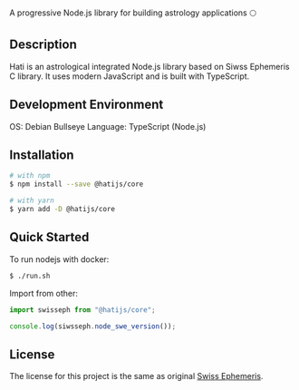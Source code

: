 A progressive Node.js library for building astrology applications 🌕

## **Description**
Hati is an astrological integrated Node.js library based on Siwss Ephemeris C library. It uses modern JavaScript and is built with TypeScript.

## **Development Environment**

OS: Debian Bullseye
Language: TypeScript (Node.js)

## **Installation**

``` bash
# with npm
$ npm install --save @hatijs/core

# with yarn
$ yarn add -D @hatijs/core
```

## **Quick Started**
To run nodejs with docker:
``` bash
$ ./run.sh
```

Import from other:
``` TypeScript
import swisseph from "@hatijs/core";

console.log(siwsseph.node_swe_version());
```

## **License**
The license for this project is the same as original [Swiss Ephemeris](http://www.astro.com/swisseph/swephinfo_e.htm).
